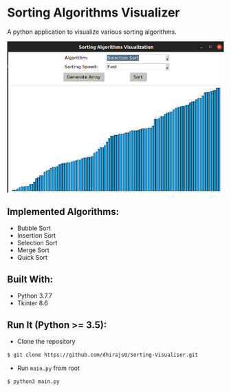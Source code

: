 # Sorting Algorithms Visualizer
<p>A python application to visualize various sorting algorithms.</p>
<!-- <table>
  <tr>
    <td><img  src="img/ss1.png"></td>
    <td><img  src="img/ss2.png"></td>
    <td><img  src="img/ss3.png"></td>
  </tr>
</table> -->
<p align='center'><img  src="img/selection.png"></p>

## Implemented Algorithms:
* Bubble Sort 
* Insertion Sort 
* Selection Sort 
* Merge Sort 
* Quick Sort 


## Built With:
* Python 3.7.7
* Tkinter 8.6
<!-- 
## Screenshots: 
<p align="center"><img height="500" src="img/ss1.png"></p>
<p align="center"><img height="500" src="img/ss2.png"></p>
<p align="center"><img height="500" src="img/ss3.png"></p> -->


## Run It (Python >= 3.5):
- Clone the repository
```bash
$ git clone https://github.com/dhirajs0/Sorting-Visualiser.git
```
- Run ```main.py``` from root
```bash
$ python3 main.py 
```
